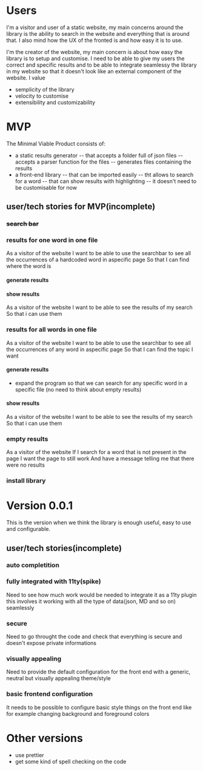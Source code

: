 # Users
I'm a visitor and user of a static website, my main concerns around the library is the ability to search in the website and everything that is around that.
I also mind how the UX of the fronted is and how easy it is to use.

I'm the creator of the website, my main concern is about how easy the library is to setup and customise.
I need to be able to give my users the correct and specific results and to be able to integrate seamlessy the library in my website so that it doesn't look like an external component of the website.
I value
- semplicity of the library
- velocity to customise
- extensibility and customizability

# MVP
The Minimal Viable Product consists of:
- a static results generator
-- that accepts a folder full of json files
-- accepts a parser function for the files
-- generates files containing the results
- a front-end library
-- that can be imported easily
-- tht allows to search for a word
-- that can show results with highlighting
-- it doesn't need to be customisable for now

## user/tech stories for MVP(incomplete)
### ~~search bar~~

### results for one word in one file
As a visitor of the website
I want to be able to use the searchbar to see all the occurrences of a hardcoded word in aspecific page
So that I can find where the word is
#### generate results
#### show results
As a visitor of the website
I want to be able to see the results of my search
So that i can use them

### results for all words in one file
As a visitor of the website
I want to be able to use the searchbar to see all the occurrences of any word in aspecific page
So that I can find the topic I want
#### generate results
- expand the program so that we can search for any specific word in a specific file
(no need to think about empty results)
#### show results
As a visitor of the website
I want to be able to see the results of my search
So that i can use them

### empty results
As a visitor of the website
If I search for a word that is not present in the page
I want the page to still work
And have a message telling me that there were no results

### install library

# Version 0.0.1
This is the version when we think the library is enough useful, easy to use and configurable.
## user/tech stories(incomplete)

### auto completition

### fully integrated with 11ty(spike)
Need to see how much work would be needed to integrate it as a 11ty plugin
this involves it working with all the type of data(json, MD and so on) seamlessly

### secure
Need to go throught the code and check that everything is secure and doesn't expose
private informations

### visually appealing
Need to provide the default configuration for the front end with a generic, neutral but visually appealing theme/style

### basic frontend configuration
It needs to be possible to configure basic style things on the front end like for example changing background and foreground colors

# Other versions
- use prettier
- get some kind of spell checking on the code
